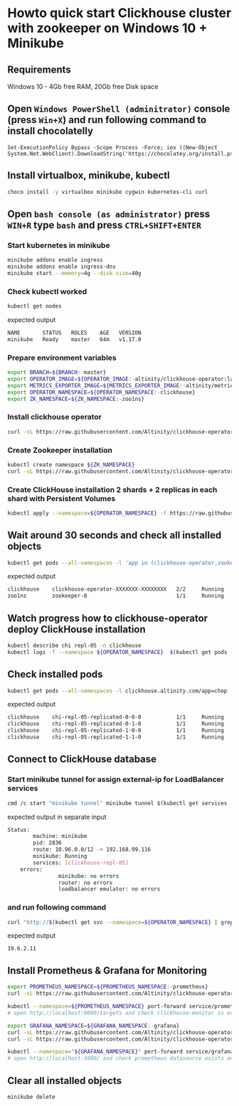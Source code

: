 # Howto quick start Clickhouse cluster with zookeeper on Windows 10 + Minikube
## Requirements
Windows 10 - 4Gb free RAM, 20Gb free Disk space 

## Open `Windows PowerShell (adminitrator)` console (press `Win+X`) and run following command to install chocolatelly
```
Set-ExecutionPolicy Bypass -Scope Process -Force; iex ((New-Object System.Net.WebClient).DownloadString('https://chocolatey.org/install.ps1'))
```

## Install virtualbox, minikube, kubectl
```bash
choco install -y virtualbox minikube cygwin kubernetes-cli curl
```

## Open `bash console (as administrator)` press `WIN+R` type `bash` and press `CTRL+SHIFT+ENTER`
### Start kubernetes in minikube
```bash
minikube addons enable ingress 
minikube addons enable ingress-dns 
minikube start --memory=4g --disk-size=40g
```

### Check kubectl worked
```bash
kubectl get nodes
```
expected output
```bash
NAME       STATUS   ROLES    AGE   VERSION
minikube   Ready    master   64m   v1.17.0
```

### Prepare environment variables
```bash
export BRANCH=${BRANCH:-master} 
export OPERATOR_IMAGE=${OPERATOR_IMAGE:-altinity/clickhouse-operator:latest}
export METRICS_EXPORTER_IMAGE=${METRICS_EXPORTER_IMAGE:-altinity/metrics-exporter:latest}
export OPERATOR_NAMESPACE=${OPERATOR_NAMESPACE:-clickhouse}
export ZK_NAMESPACE=${ZK_NAMESPACE:-zoo1ns}
``` 

### Install clickhouse operator
```bash
curl -sL https://raw.githubusercontent.com/Altinity/clickhouse-operator/${BRANCH}/deploy/operator-installer/clickhouse-operator-install.sh | bash 
```

### Create Zookeeper installation
```bash
kubectl create namespace ${ZK_NAMESPACE}
curl -sL https://raw.githubusercontent.com/Altinity/clickhouse-operator/${BRANCH}/deploy/zookeeper/quick-start-volume-emptyDir/zookeeper-1-node.yaml | kubectl apply --namespace=${ZK_NAMESPACE} -f -
```

### Create ClickHouse installation 2 shards + 2 replicas in each shard with Persistent Volumes
```bash
kubectl apply --namespace=${OPERATOR_NAMESPACE} -f https://raw.githubusercontent.com/Altinity/clickhouse-operator/${BRANCH}/docs/chi-examples/04-replication-zookeeper-05-simple-PV.yaml 
```

## Wait around 30 seconds and check all installed objects
```bash
kubectl get pods --all-namespaces -l 'app in (clickhouse-operator,zookeeper)'
```
expected output
```bash
clickhouse    clickhouse-operator-XXXXXXX-XXXXXXXX   2/2     Running   0    4m13s
zoo1ns        zookeeper-0                            1/1     Running   0    3m59s
```

## Watch progress how to clickhouse-operator deploy ClickHouse installation 
```bash
kubectl describe chi repl-05 -n clickhouse
kubectl logs -f --namespace ${OPERATOR_NAMESPACE}  $(kubectl get pods --namespace=${OPERATOR_NAMESPACE} -o wide | grep -E "clickhouse-operator" | cut -d " " -f 1) -c clickhouse-operator
```

## Check installed pods
```bash
kubectl get pods --all-namespaces -l clickhouse.altinity.com/app=chop
```
expected output
```bash
clickhouse    chi-repl-05-replicated-0-0-0           1/1     Running   0          31m
clickhouse    chi-repl-05-replicated-0-1-0           1/1     Running   0          29m
clickhouse    chi-repl-05-replicated-1-0-0           1/1     Running   0          29m
clickhouse    chi-repl-05-replicated-1-1-0           1/1     Running   0          28m
```

## Connect to ClickHouse database
### Start minikube tunnel for assign external-ip for LoadBalancer services
```bash
cmd /c start "minikube tunnel" minikube tunnel $(kubectl get services --namespace=${OPERATOR_NAMESPACE} | grep LoadBalancer | cut -d " " -f 1)
```
expected output in separate input
```bash
Status:
        machine: minikube
        pid: 2836
        route: 10.96.0.0/12 -> 192.168.99.116
        minikube: Running
        services: [clickhouse-repl-05]
    errors:
                minikube: no errors
                router: no errors
                loadbalancer emulator: no errors
```

###  and run following command
```bash
curl "http://$(kubectl get svc --namespace=${OPERATOR_NAMESPACE} | grep LoadBalancer | awk '{print $4}'):8123/?query=SELECT+version()"
```
expected output
```
19.6.2.11
```

## Install Prometheus & Grafana for Monitoring
```bash
export PROMETHEUS_NAMESPACE=${PROMETHEUS_NAMESPACE:-prometheus}
curl -sL https://raw.githubusercontent.com/Altinity/clickhouse-operator/${BRANCH}/deploy/prometheus/create-prometheus.sh | bash

kubectl --namespace=${PROMETHEUS_NAMESPACE} port-forward service/prometheus 9090
# open http://localhost:9090/targets and check clickhouse-monitor is exists

export GRAFANA_NAMESPACE=${GRAFANA_NAMESPACE:-grafana}
curl -sL https://raw.githubusercontent.com/Altinity/clickhouse-operator/${BRANCH}/deploy/grafana/install-grafana-operator.sh | bash
curl -sL https://raw.githubusercontent.com/Altinity/clickhouse-operator/${BRANCH}/deploy/grafana/install-grafana-with-operator.sh | bash

kubectl --namespace="${GRAFANA_NAMESPACE}" port-forward service/grafana-service 3000
# open http://localhost:3000/ and check prometheus datasource exists and grafana dashboard exists
```
## Clear all installed objects
```bash
minikube delete
```